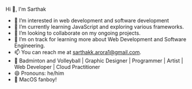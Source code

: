 
Hi 👋, I'm Sarthak

- 👀 I’m interested in web development and software development
- 🌱 I’m currently learning JavaScript and exploring various frameworks.
- 💞️ I’m looking to collaborate on my ongoing projects.
- 🌱 I’m on track for learning more about Web Development and Software Engineering.
- 📫 You can reach me at sarthakk.arora1@gmail.com.
- 🎼 Badminton and Volleyball | Graphic Designer | Programmer | Artist | Web Developer | Cloud Practitioner
- 😄 Pronouns: he/him
- 🍎 MacOS fanboy!

